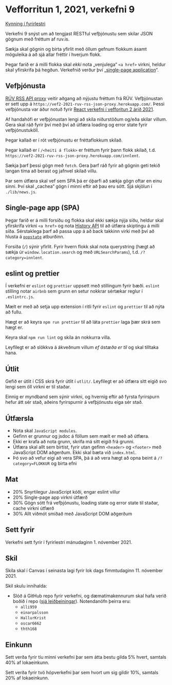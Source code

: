 # Vefforritun 1, 2021, verkefni 9

[Kynning í fyrirlestri](https://youtu.be/z-Z1u4FicgQ)

Verkefni 9 snýst um að tengjast RESTful vefþjónustu sem skilar JSON gögnum með fréttum af ruv.is.

Sækja skal gögnin og birta yfirlit með öllum gefnum flokkum ásamt möguleika á að sjá allar fréttir í hverjum flokk.

Þegar farið er á milli flokka skal _ekki_ nota „venjulega“ `<a href>` virkni, heldur skal yfirskrifa þá hegðun. Verkefnið verður því „[single-page application](https://en.wikipedia.org/wiki/Single-page_application)“.

## Vefþjónusta

[RÚV RSS API proxy](https://github.com/vefforritun/vef2-2021-ruv-rss-json-proxy) veitir aðgang að nýjustu fréttum frá RÚV. Vefþjónustan er sett upp á `https://vef2-2021-ruv-rss-json-proxy.herokuapp.com/`. Þessi vefþjónusta var áður notuð fyrir [React verkefni í vefforitun 2 árið 2021](https://github.com/vefforritun/vef2-2021-v5/).

Af handahófi er vefþjónustan lengi að skila niðurstöðum og/eða skilar villum. Gera skal ráð fyrir því með því að útfæra loading og error state fyrir vefþjónustuköll.

Þegar kallað er í rót vefþjónustu er fréttaflokkum skilað.

Þegar kallað er í `/<heiti á flokk>` er fréttum fyrir þann flokk skilað, t.d. `https://vef2-2021-ruv-rss-json-proxy.herokuapp.com/innlent`.

Sækja þarf þessi gögn með `fetch`. Gera þarf ráð fyrir að gögnin geti tekið langan tíma að berast og jafnvel skilað villu.

Þar sem útfæra skal vef sem SPA þá er óþarfi að sækja gögn oftar en einu sinni. Því skal „cachea“ gögn í minni eftir að þau eru sótt. Sjá skjölun í `./lib/news.js`.

## Single-page app (SPA)

Þegar farið er á milli forsíðu og flokka skal ekki sækja nýja síðu, heldur skal yfirskrifa virkni `<a href>` og nota [History API](https://developer.mozilla.org/en-US/docs/Web/API/History_API) til að útfæra skiptingu á milli síða. Sérstaklega þarf að passa upp á að back takkinn virki með því að hlusta á [`popstate`](https://developer.mozilla.org/en-US/docs/Web/API/WindowEventHandlers/onpopstate) atburðinn.

Forsíða (`/`) sýnir yfirlit. Fyrir hvern flokk skal nota querystring (hægt að sækja úr `window.location.search` og með `URLSearchParams`), t.d. `/?category=innlent`.

## eslint og prettier

Í verkefni er `eslint` og `prettier` uppsett með stillingum fyrir bæði. `eslint` stilling notar `airbnb` sem grunn en setur nokkrar sértækar reglur í `.eslintrc.js`.

Mælt er með að setja upp extension í ritli fyrir `eslint` og `prettier` til að nýta að fullu.

Hægt er að keyra `npm run prettier` til að láta `prettier` laga þær skrá sem hægt er.

Keyra skal `npm run lint` og skila án nokkurra villa.

Leyfilegt er að slökkva á ákveðnum villum *ef ástæða er til*  og skal tilltaka hana.

## Útlit

Gefið er útlit í CSS skrá fyrir útlit í `utlit/`. Leyfilegt er að útfæra sitt eigið svo lengi sem öll virkni er til staðar.

Einnig er myndband sem sýnir virkni, og hvernig eftir að fyrsta fyrirspurn hefur átt sér stað, aðeins fyrirspurnir á vefþjónustu eiga sér stað.

## Útfærsla

* Nota skal `JavaScript modules`.
* Gefinn er grunnur og jsdoc á föllum sem mælt er með að útfæra.
* Ekki er krafa að nota grunn, skrifa má sitt eigið frá grunni.
* Útfæra skal allt sem birtist, fyrir utan gefinn `<header>` og `<footer>` með JavaScript DOM aðgerðum. Ekki skal bæta við `index.html`.
* Þó svo að vefur eigi að vera SPA, þá á að vera hægt að opna beint á `/?category=FLOKKUR` og birta efni

## Mat

* 20% Snyrtilegur JavaScript kóði, engar eslint villur
* 20% Single-page app virkni útfærð
* 30% Gögn sótt frá vefþjónustu, loading state og error state til staðar, cache virkni útfærð
* 30% Allt viðmót smíðað með JavaScript DOM aðgerðum

## Sett fyrir

Verkefni sett fyrir í fyrirlestri mánudaginn 1. nóvember 2021.

## Skil

Skila skal í Canvas í seinasta lagi fyrir lok dags fimmtudaginn 11. nóvember 2021.

Skil skulu innihalda:

* Slóð á GitHub repo fyrir verkefni, og dæmatímakennurum skal hafa verið boðið í repo ([sjá leiðbeiningar](https://docs.github.com/en/free-pro-team@latest/github/setting-up-and-managing-your-github-user-account/inviting-collaborators-to-a-personal-repository)). Notendanöfn þeirra eru:
  * `alli959`
  * `einarpalsson`
  * `HallurKrist`
  * `oscar6662`
  * `thth168`

## Einkunn

Sett verða fyrir tíu minni verkefni þar sem átta bestu gilda 5% hvert, samtals 40% af lokaeinkunn.

Sett verða fyrir tvö hópverkefni þar sem hvort um sig gildir 10%, samtals 20% af lokaeinkunn.

